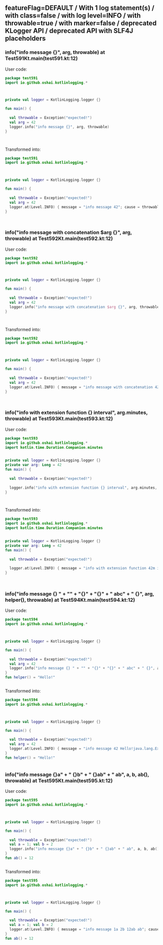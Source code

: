 ## featureFlag=DEFAULT / With 1 log statement(s) / with class=false / with log level=INFO / with throwable=true / with marker=false / deprecated KLogger API / deprecated API with SLF4J placeholders



###  info("info message {}", arg, throwable) at Test591Kt.main(test591.kt:12)

User code:
```kotlin
package test591
import io.github.oshai.kotlinlogging.*



private val logger = KotlinLogging.logger {}

fun main() {
  
  val throwable = Exception("expected!")
  val arg = 42
  logger.info("info message {}", arg, throwable)
}




```
  
Transformed into:
```kotlin
package test591
import io.github.oshai.kotlinlogging.*



private val logger = KotlinLogging.logger {}

fun main() {
  
  val throwable = Exception("expected!")
  val arg = 42
  logger.at(Level.INFO) { message = "info message 42"; cause = throwable; internalCompilerData = KLoggingEventBuilder.InternalCompilerData(messageTemplate = ""info message {}"", className = "test591.Test591Kt", methodName = "main", fileName = "test591.kt", lineNumber = 12)
}




```

###  info("info message with concatenation $arg {}", arg, throwable) at Test592Kt.main(test592.kt:12)

User code:
```kotlin
package test592
import io.github.oshai.kotlinlogging.*



private val logger = KotlinLogging.logger {}

fun main() {
  
  val throwable = Exception("expected!")
  val arg = 42
  logger.info("info message with concatenation $arg {}", arg, throwable)
}




```
  
Transformed into:
```kotlin
package test592
import io.github.oshai.kotlinlogging.*



private val logger = KotlinLogging.logger {}

fun main() {
  
  val throwable = Exception("expected!")
  val arg = 42
  logger.at(Level.INFO) { message = "info message with concatenation 42 42"; cause = throwable; internalCompilerData = KLoggingEventBuilder.InternalCompilerData(messageTemplate = ""info message with concatenation $arg {}"", className = "test592.Test592Kt", methodName = "main", fileName = "test592.kt", lineNumber = 12)
}




```

###  info("info with extension function {} interval", arg.minutes, throwable) at Test593Kt.main(test593.kt:12)

User code:
```kotlin
package test593
import io.github.oshai.kotlinlogging.*
import kotlin.time.Duration.Companion.minutes


private val logger = KotlinLogging.logger {}
private var arg: Long = 42
fun main() {
  
  val throwable = Exception("expected!")
  
  logger.info("info with extension function {} interval", arg.minutes, throwable)
}




```
  
Transformed into:
```kotlin
package test593
import io.github.oshai.kotlinlogging.*
import kotlin.time.Duration.Companion.minutes


private val logger = KotlinLogging.logger {}
private var arg: Long = 42
fun main() {
  
  val throwable = Exception("expected!")
  
  logger.at(Level.INFO) { message = "info with extension function 42m interval"; cause = throwable; internalCompilerData = KLoggingEventBuilder.InternalCompilerData(messageTemplate = ""info with extension function {} interval"", className = "test593.Test593Kt", methodName = "main", fileName = "test593.kt", lineNumber = 12)
}




```

###  info("info message {} " + "" + "{}" + "{}" + " abc" + " {}", arg, helper(), throwable) at Test594Kt.main(test594.kt:12)

User code:
```kotlin
package test594
import io.github.oshai.kotlinlogging.*



private val logger = KotlinLogging.logger {}

fun main() {
  
  val throwable = Exception("expected!")
  val arg = 42
  logger.info("info message {} " + "" + "{}" + "{}" + " abc" + " {}", arg, helper(), throwable)
}
fun helper() = "Hello!"



```
  
Transformed into:
```kotlin
package test594
import io.github.oshai.kotlinlogging.*



private val logger = KotlinLogging.logger {}

fun main() {
  
  val throwable = Exception("expected!")
  val arg = 42
  logger.at(Level.INFO) { message = "info message 42 Hello!java.lang.Exception: expected! abc {}"; internalCompilerData = KLoggingEventBuilder.InternalCompilerData(messageTemplate = ""info message {} " + "" + "{}" + "{}" + " abc" + " {}"", className = "test594.Test594Kt", methodName = "main", fileName = "test594.kt", lineNumber = 12)
}
fun helper() = "Hello!"



```

###  info("info message {}a" + " {}b" + " {}ab" + " ab", a, b, ab(), throwable) at Test595Kt.main(test595.kt:12)

User code:
```kotlin
package test595
import io.github.oshai.kotlinlogging.*



private val logger = KotlinLogging.logger {}

fun main() {
  
  val throwable = Exception("expected!")
  val a = 1; val b = 2
  logger.info("info message {}a" + " {}b" + " {}ab" + " ab", a, b, ab(), throwable)
}
fun ab() = 12



```
  
Transformed into:
```kotlin
package test595
import io.github.oshai.kotlinlogging.*



private val logger = KotlinLogging.logger {}

fun main() {
  
  val throwable = Exception("expected!")
  val a = 1; val b = 2
  logger.at(Level.INFO) { message = "info message 1a 2b 12ab ab"; cause = throwable; internalCompilerData = KLoggingEventBuilder.InternalCompilerData(messageTemplate = ""info message {}a" + " {}b" + " {}ab" + " ab"", className = "test595.Test595Kt", methodName = "main", fileName = "test595.kt", lineNumber = 12)
}
fun ab() = 12



```
